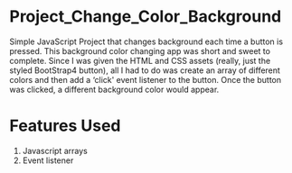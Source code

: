 # Project_Change_Color_Background
Simple JavaScript Project that changes background each time a button is pressed.
This background color changing app was short and sweet to complete. Since I was given the HTML and CSS assets (really, just the styled BootStrap4 button), all I had to do was create an array of different colors and then add a ‘click' event listener to the button. Once the button was clicked, a different background color would appear.

# Features Used
1. Javascript arrays
2. Event listener
